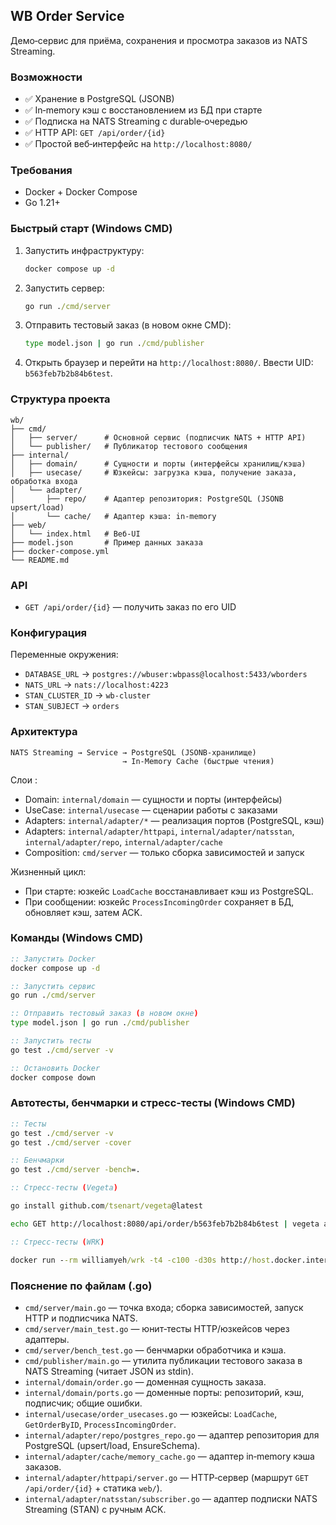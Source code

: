 ## WB Order Service

Демо‑сервис для приёма, сохранения и просмотра заказов из NATS Streaming.

### Возможности
- ✅ Хранение в PostgreSQL (JSONB)
- ✅ In‑memory кэш с восстановлением из БД при старте
- ✅ Подписка на NATS Streaming с durable‑очередью
- ✅ HTTP API: `GET /api/order/{id}`
- ✅ Простой веб‑интерфейс на `http://localhost:8080/`

### Требования
- Docker + Docker Compose
- Go 1.21+

### Быстрый старт (Windows CMD)

1. Запустить инфраструктуру:
   ```cmd
   docker compose up -d
   ```

2. Запустить сервер:
   ```cmd
   go run ./cmd/server
   ```

3. Отправить тестовый заказ (в новом окне CMD):
   ```cmd
   type model.json | go run ./cmd/publisher
   ```

4. Открыть браузер и перейти на `http://localhost:8080/`.
   Ввести UID: `b563feb7b2b84b6test`.

### Структура проекта
```
wb/
├── cmd/
│   ├── server/      # Основной сервис (подписчик NATS + HTTP API)
│   └── publisher/   # Публикатор тестового сообщения
├── internal/
│   ├── domain/      # Сущности и порты (интерфейсы хранилищ/кэша)
│   ├── usecase/     # Юзкейсы: загрузка кэша, получение заказа, обработка входа
│   └── adapter/
│       ├── repo/    # Адаптер репозитория: PostgreSQL (JSONB upsert/load)
│       └── cache/   # Адаптер кэша: in-memory
├── web/
│   └── index.html   # Веб‑UI
├── model.json       # Пример данных заказа
├── docker-compose.yml
└── README.md
```

### API
- `GET /api/order/{id}` — получить заказ по его UID

### Конфигурация
Переменные окружения:
- `DATABASE_URL` → `postgres://wbuser:wbpass@localhost:5433/wborders`
- `NATS_URL` → `nats://localhost:4223`
- `STAN_CLUSTER_ID` → `wb-cluster`
- `STAN_SUBJECT` → `orders`

### Архитектура

```
NATS Streaming → Service → PostgreSQL (JSONB‑хранилище)
                         → In‑Memory Cache (быстрые чтения)
```

Слои :
- Domain: `internal/domain` — сущности и порты (интерфейсы)
- UseCase: `internal/usecase` — сценарии работы с заказами
- Adapters: `internal/adapter/*` — реализация портов (PostgreSQL, кэш)
- Adapters: `internal/adapter/httpapi`, `internal/adapter/natsstan`, `internal/adapter/repo`, `internal/adapter/cache`
- Composition: `cmd/server` — только сборка зависимостей и запуск

Жизненный цикл:
- При старте: юзкейс `LoadCache` восстанавливает кэш из PostgreSQL.  
- При сообщении: юзкейс `ProcessIncomingOrder` сохраняет в БД, обновляет кэш, затем ACK.

### Команды (Windows CMD)

```cmd
:: Запустить Docker
docker compose up -d

:: Запустить сервис
go run ./cmd/server

:: Отправить тестовый заказ (в новом окне)
type model.json | go run ./cmd/publisher

:: Запустить тесты
go test ./cmd/server -v

:: Остановить Docker
docker compose down
```

### Автотесты, бенчмарки и стресс‑тесты (Windows CMD)
```cmd
:: Тесты
go test ./cmd/server -v
go test ./cmd/server -cover

:: Бенчмарки
go test ./cmd/server -bench=.

:: Стресс‑тесты (Vegeta)

go install github.com/tsenart/vegeta@latest

echo GET http://localhost:8080/api/order/b563feb7b2b84b6test | vegeta attack -rate=100 -duration=10s | vegeta report

:: Стресс‑тесты (WRK)

docker run --rm williamyeh/wrk -t4 -c100 -d30s http://host.docker.internal:8080/order/b563feb7b2b84b6test
```

### Пояснение по файлам (.go)
- `cmd/server/main.go` — точка входа; сборка зависимостей, запуск HTTP и подписчика NATS.
- `cmd/server/main_test.go` — юнит‑тесты HTTP/юзкейсов через адаптеры.
- `cmd/server/bench_test.go` — бенчмарки обработчика и кэша.
- `cmd/publisher/main.go` — утилита публикации тестового заказа в NATS Streaming (читает JSON из stdin).
- `internal/domain/order.go` — доменная сущность заказа.
- `internal/domain/ports.go` — доменные порты: репозиторий, кэш, подписчик; общие ошибки.
- `internal/usecase/order_usecases.go` — юзкейсы: `LoadCache`, `GetOrderByID`, `ProcessIncomingOrder`.
- `internal/adapter/repo/postgres_repo.go` — адаптер репозитория для PostgreSQL (upsert/load, EnsureSchema).
- `internal/adapter/cache/memory_cache.go` — адаптер in‑memory кэша заказов.
- `internal/adapter/httpapi/server.go` — HTTP‑сервер (маршрут `GET /api/order/{id}` + статика `web/`).
- `internal/adapter/natsstan/subscriber.go` — адаптер подписки NATS Streaming (STAN) с ручным ACK.


